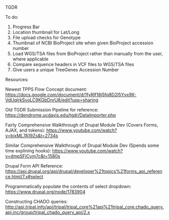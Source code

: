 TGDR 



To do:

1) Progress Bar
2) Location thumbnail for Lat/Long
3) File upload checks for Genotype
4) Thumbnail of NCBI BioProject site when given BioProject accession number
5) Load WGS/TSA files from BioProject rather than manually from the user, where applicable
6) Compare sequence headers in VCF files to WGS/TSA files
7) Give users a unique TreeGenes Accession Number

Resources:

Newest TPPS Flow Concept document: https://docs.google.com/document/d/1fyRlf18j5fq8D2l5Yvx9X-VdUqlrkSvoLC9KGbDnrU8/edit?usp=sharing

Old TGDR Submission Pipeline for reference: https://dendrome.ucdavis.edu/tgdr/DataImporter.php

Fairly Comprehensive Walkthrough of Drupal Module Dev (Covers Forms, AJAX, and tokens):
https://www.youtube.com/watch?v=bjxML7A19Zs&t=2734s

Similar Comprehensive Walkthrough of Drupal Module Dev (Spends some time explining hooks):
https://www.youtube.com/watch?v=dmpSFiCym7c&t=1580s

Drupal Form API Reference:
https://api.drupal.org/api/drupal/developer%21topics%21forms_api_reference.html/7.x#select

Programmatically populate the contents of select dropdown:
https://www.drupal.org/node/1783904

Constructing CHADO queries:
http://api.tripal.info/api/tripal/tripal_core%21api%21tripal_core.chado_query.api.inc/group/tripal_chado_query_api/2.x
